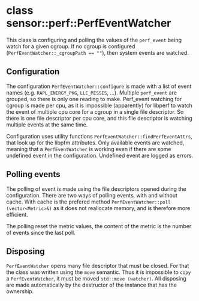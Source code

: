 # class sensor::perf::PerfEventWatcher

This class is configuring and polling the values of the `perf_event`
being watch for a given cgroup. If no cgroup is configured
(`PerfEventWatcher::_cgroupPath == ""`), then system events are watched.

## Configuration

The configuration `PerfEventWatcher::configure` is made with a list of
event names (e.g. `RAPL_ENERGY_PKG`, `LLC_MISSES`, ...). Multiple
`perf_event` are grouped, so there is only one reading to
make. Perf\_event watching for cgroup is made per cpu, as it is
impossible (apparently) for libperf to watch the event of multiple cpu
core for a cgroup in a single file descriptor. So there is one file
descriptor per cpu core, and this file descriptor is watching multiple
events at the same time.

Configuration uses utility functions
`PerfEventWatcher::findPerfEventAttrs`, that look up for the libpfm
attributes. Only available events are watched, meaning that a
`PerfEventWatcher` is working even if there are some undefined event
in the configuration. Undefined event are logged as errors.

## Polling events

The polling of event is made using the file descriptors opened during
the configuration.  There are two ways of polling events, with and
without cache. With cache is the prefered method
`PerfEventWatcher::poll (vector<Metric>&)` as it does not reallocate
memory, and is therefore more efficient.

The polling reset the metric values, the content of the metric is the
number of events since the last poll.


## Disposing 

`PerfEventWatcher` opens many file descriptor that must be closed. For
that the class was written using the `move` semantic. Thus it is
impossible to `copy` a `PerfEventWatcher`, it must be moved `std::move
(watcher)`. All disposing are made automatically by the destructor of
the instance that has the ownership.
